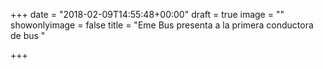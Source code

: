 +++
date = "2018-02-09T14:55:48+00:00"
draft = true
image = ""
showonlyimage = false
title = "Eme Bus presenta a la primera conductora de bus "

+++
